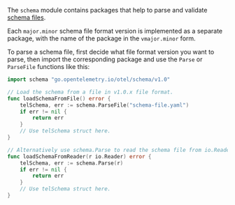 The `schema` module contains packages that help to parse and validate
[schema files](https://github.com/open-telemetry/oteps/blob/main/text/0152-telemetry-schemas.md).

Each `major.minor` schema file format version is implemented as a separate package, with
the name of the package in the `vmajor.minor` form.

To parse a schema file, first decide what file format version you want to parse,
then import the corresponding package and use the `Parse` or `ParseFile` functions
like this:

```go
import schema "go.opentelemetry.io/otel/schema/v1.0"

// Load the schema from a file in v1.0.x file format.
func loadSchemaFromFile() error {
	telSchema, err := schema.ParseFile("schema-file.yaml")
	if err != nil {
		return err
	}
	// Use telSchema struct here.
}

// Alternatively use schema.Parse to read the schema file from io.Reader.
func loadSchemaFromReader(r io.Reader) error {
	telSchema, err := schema.Parse(r)
	if err != nil {
		return err
	}
	// Use telSchema struct here.
}
```